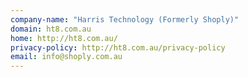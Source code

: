 ```yaml
---
company-name: "Harris Technology (Formerly Shoply)"
domain: ht8.com.au
home: http://ht8.com.au/
privacy-policy: http://ht8.com.au/privacy-policy
email: info@shoply.com.au
---
```




